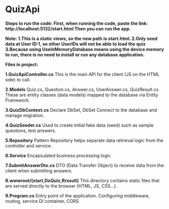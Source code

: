 # QuizApi
**Steps to run the code:
First, when running the code, paste the link: http://localhost:5132/start.html
Then you can run the app.**

**Note:
1.This is a static views, so the new path is start.html.
2.Only seed data at User ID:1, so other UserIDs will not be able to load the quiz
3.Because using UseInMemoryDatabase means using the device memory to run, there is no need to install or run any database application.**

**Files in project:**

**1.QuizApiController.cs**
This is the main API for the client (JS on the HTML side) to call.

**2.Models**
Quiz.cs, Question.cs, Answer.cs, UserAnswer.cs, QuizResult.cs
These are entity classes (data models) mapped to the database via Entity Framework.

**3.QuizDbContext.cs**
Declare DbSet<Quiz>, DbSet<Question>
Connect to the database and manage migration.

**4.QuizSeeder.cs**
Used to create initial fake data (seed) such as sample questions, test answers.

**5.Repository**
Pattern Repository helps separate data retrieval logic from the controller and service.

**6.Service**
Encapsulated business processing logic

**7.SubmitAnswerDto.cs**
DTO (Data Transfer Object) to receive data from the client when submitting answers.

**8.wwwroot/(start,DoQuiz,Rrssult)**
This directory contains static files that are served directly to the browser (HTML, JS, CSS...).

**9.Program.cs**
Entry point of the application.
Configuring middleware, routing, service DI container, CORS
